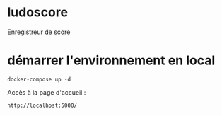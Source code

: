 # ludoscore
Enregistreur de score

# démarrer l'environnement en local
```
docker-compose up -d
```

Accès à la page d'accueil :
```
http://localhost:5000/
```
